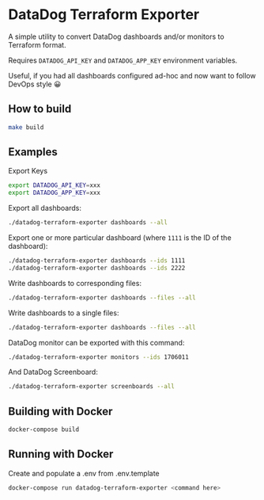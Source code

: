 # DataDog Terraform Exporter

A simple utility to convert DataDog dashboards and/or monitors to Terraform format.

Requires `DATADOG_API_KEY` and `DATADOG_APP_KEY` environment variables.

Useful, if you had all dashboards configured ad-hoc and now want to follow DevOps style 😀

## How to build

```bash
make build
```

## Examples

Export Keys

```bash
export DATADOG_API_KEY=xxx
export DATADOG_APP_KEY=xxx
```

Export all dashboards:
```bash
./datadog-terraform-exporter dashboards --all
```

Export one or more particular dashboard (where `1111` is the ID of the dashboard):
```bash
./datadog-terraform-exporter dashboards --ids 1111
./datadog-terraform-exporter dashboards --ids 2222
```

Write dashboards to corresponding files:
```bash
./datadog-terraform-exporter dashboards --files --all
```

Write dashboards to a single files:
```bash
./datadog-terraform-exporter dashboards --files --all
```

DataDog monitor can be exported with this command:
```bash
./datadog-terraform-exporter monitors --ids 1706011
```

And DataDog Screenboard:
```bash
./datadog-terraform-exporter screenboards --all
```

## Building with Docker

```bash
docker-compose build
```

## Running with Docker

Create and populate a .env from .env.template

```bash
docker-compose run datadog-terraform-exporter <command here>
```
